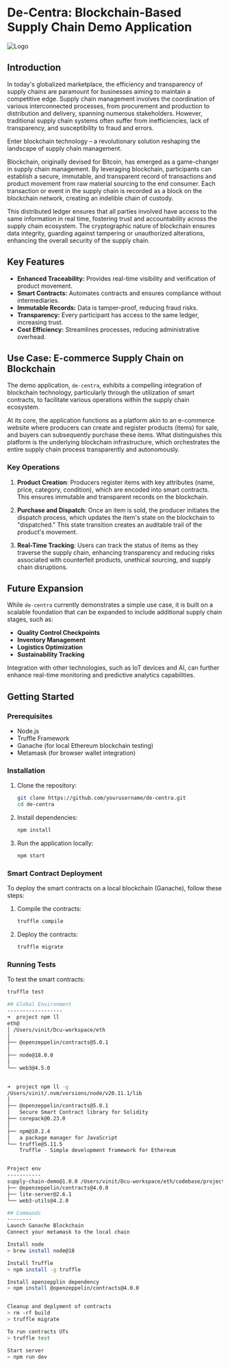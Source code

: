 # De-Centra: Blockchain-Based Supply Chain Demo Application 
![Logo](decentralogo.png)
## Introduction

In today's globalized marketplace, the efficiency and transparency of supply chains are paramount for businesses aiming to maintain a competitive edge. Supply chain management involves the coordination of various interconnected processes, from procurement and production to distribution and delivery, spanning numerous stakeholders. However, traditional supply chain systems often suffer from inefficiencies, lack of transparency, and susceptibility to fraud and errors. 

Enter blockchain technology – a revolutionary solution reshaping the landscape of supply chain management.

Blockchain, originally devised for Bitcoin, has emerged as a game-changer in supply chain management. By leveraging blockchain, participants can establish a secure, immutable, and transparent record of transactions and product movement from raw material sourcing to the end consumer. Each transaction or event in the supply chain is recorded as a block on the blockchain network, creating an indelible chain of custody. 

This distributed ledger ensures that all parties involved have access to the same information in real time, fostering trust and accountability across the supply chain ecosystem. The cryptographic nature of blockchain ensures data integrity, guarding against tampering or unauthorized alterations, enhancing the overall security of the supply chain.

## Key Features

- **Enhanced Traceability:** Provides real-time visibility and verification of product movement.
- **Smart Contracts:** Automates contracts and ensures compliance without intermediaries.
- **Immutable Records:** Data is tamper-proof, reducing fraud risks.
- **Transparency:** Every participant has access to the same ledger, increasing trust.
- **Cost Efficiency:** Streamlines processes, reducing administrative overhead.

## Use Case: E-commerce Supply Chain on Blockchain

The demo application, `de-centra`, exhibits a compelling integration of blockchain technology, particularly through the utilization of smart contracts, to facilitate various operations within the supply chain ecosystem.

At its core, the application functions as a platform akin to an e-commerce website where producers can create and register products (items) for sale, and buyers can subsequently purchase these items. What distinguishes this platform is the underlying blockchain infrastructure, which orchestrates the entire supply chain process transparently and autonomously.

### Key Operations

1. **Product Creation**: Producers register items with key attributes (name, price, category, condition), which are encoded into smart contracts. This ensures immutable and transparent records on the blockchain.
  
2. **Purchase and Dispatch**: Once an item is sold, the producer initiates the dispatch process, which updates the item's state on the blockchain to "dispatched." This state transition creates an auditable trail of the product's movement.
  
3. **Real-Time Tracking**: Users can track the status of items as they traverse the supply chain, enhancing transparency and reducing risks associated with counterfeit products, unethical sourcing, and supply chain disruptions.

## Future Expansion

While `de-centra` currently demonstrates a simple use case, it is built on a scalable foundation that can be expanded to include additional supply chain stages, such as:

- **Quality Control Checkpoints**
- **Inventory Management**
- **Logistics Optimization**
- **Sustainability Tracking**

Integration with other technologies, such as IoT devices and AI, can further enhance real-time monitoring and predictive analytics capabilities.

## Getting Started

### Prerequisites

- Node.js
- Truffle Framework
- Ganache (for local Ethereum blockchain testing)
- Metamask (for browser wallet integration)

### Installation

1. Clone the repository:
    ```bash
    git clone https://github.com/yourusername/de-centra.git
    cd de-centra
    ```

2. Install dependencies:
    ```bash
    npm install
    ```

3. Run the application locally:
    ```bash
    npm start
    ```

### Smart Contract Deployment

To deploy the smart contracts on a local blockchain (Ganache), follow these steps:

1. Compile the contracts:
    ```bash
    truffle compile
    ```

2. Deploy the contracts:
    ```bash
    truffle migrate
    ```

### Running Tests

To test the smart contracts:

```bash
truffle test

## Global Environment
------------------
➜  project npm ll
eth@
│ /Users/vinit/Dcu-workspace/eth
│ 
├── @openzeppelin/contracts@5.0.1
│   
├── node@18.0.0
│   
└── web3@4.5.0
    

➜  project npm ll -g
/Users/vinit/.nvm/versions/node/v20.11.1/lib
│ 
├── @openzeppelin/contracts@5.0.1
│   Secure Smart Contract library for Solidity
├── corepack@0.23.0
│   
├── npm@10.2.4
│   a package manager for JavaScript
└── truffle@5.11.5
    Truffle - Simple development framework for Ethereum


Project env
-----------
supply-chain-demo@1.0.0 /Users/vinit/Dcu-workspace/eth/codebase/project/supply-chain-demo
├── @openzeppelin/contracts@4.0.0
├── lite-server@2.6.1
└── web3-utils@4.2.0

## Commands
--------
Launch Ganache Blockchain
Connect your metamask to the local chain

Install node
> brew install node@18

Install Truffle
> npm install -g truffle

Install openzepplin dependency
> npm install @openzeppelin/contracts@4.0.0


Cleanup and deplyment of contracts
> rm -rf build
> truffle migrate

To run contracts UTs
> truffle test

Start server
> npm run dev
